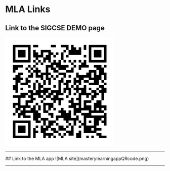 # MLA Links

## Link to the SIGCSE DEMO page
![SIGCSE DEMO](QR_Code_MLA_SIGCSE_DEMO.png)
<hr>
## Link to the MLA app
![MLA site](masterylearningappQRcode.png)
<hr>
